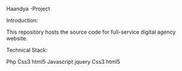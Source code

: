
Haandya -Project

Introduction:

This repository hosts the source code for full-service digital agency website.

Technical Stack:

Php
Css3
html5
Javascript
jquery
Css3
html5
